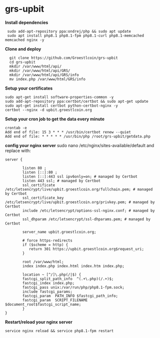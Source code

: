 
# grs-upbit

**Install dependencies** 

     sudo add-apt-repository ppa:ondrej/php && sudo apt update
     sudo apt install php8.1 php8.1-fpm php8.1-curl php8.1-memcached memcached nginx -y
    
   **Clone and deploy**

      git clone https://github.com/Groestlcoin/grs-upbit
      cd grs-upbit
      mkdir /var/www/html/api/
      mkdir /var/www/html/api/GRS/
      mkdir /var/www/html/api/GRS/info
      mv index.php /var/www/html/GRS/info
**Setup your certificates**

    sudo apt-get install software-properties-common -y
    sudo add-apt-repository ppa:certbot/certbot && sudo apt-get update
    sudo apt-get install certbot python-certbot-nginx -y
    certbot --nginx -d upbit.groestlcoin.org

**Setup your cron job to get the data every minute**

    crontab -e
    Add end of file: 15 3 * * * /usr/bin/certbot renew --quiet
    Add end of file: * * * * * /usr/bin/php /root/grs-upbit/getdata.php

**config your nginx server**
sudo nano /etc/nginx/sites-available/default and replace with:

    server {
    
            listen 80 ;
            listen [::]:80 ;
            listen [::]:443 ssl ipv6only=on; # managed by Certbot
            listen 443 ssl; # managed by Certbot
            ssl_certificate /etc/letsencrypt/live/upbit.groestlcoin.org/fullchain.pem; # managed by Certbot
            ssl_certificate_key /etc/letsencrypt/live/upbit.groestlcoin.org/privkey.pem; # managed by Certbot
            include /etc/letsencrypt/options-ssl-nginx.conf; # managed by Certbot
            ssl_dhparam /etc/letsencrypt/ssl-dhparams.pem; # managed by Certbot
    
            server_name upbit.groestlcoin.org;
    
            # force https-redirects
            if ($scheme = http) {
               return 301 https://upbit.groestlcoin.org$request_uri;
            }
    
            root /var/www/html;
            index index.php index.html index.htm index.php;
	    
            location ~ [^/]\.php(/|$) {
            fastcgi_split_path_info  ^(.+\.php)(/.+)$;
            fastcgi_index index.php;
            fastcgi_pass unix:/var/run/php/php8.1-fpm.sock;
            include fastcgi_params;
            fastcgi_param  PATH_INFO $fastcgi_path_info;
            fastcgi_param  SCRIPT_FILENAME $document_root$fastcgi_script_name;
            }
    }
**Restart/reload your nginx server**

    service nginx reload && service php8.1-fpm restart
